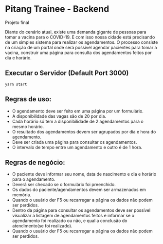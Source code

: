 # Pitang Trainee - Backend

Projeto final

Diante do cenário atual, existe uma demanda gigante de pessoas para tomar a vacina para
o COVID-19. E com isso nossa cidade está precisando de um simples sistema para realizar
os agendamentos.
O processo consiste na criação de um portal onde será possível agendar pacientes para
tomar a vacina, construir uma página para consulta dos agendamentos feitos por dia e
horário.

## Executar o Servidor (Default Port 3000)

    yarn start

## Regras de uso:
- O agendamento deve ser feito em uma página por um formulário.
- A disponibilidade das vagas são de 20 por dia.
- Cada horário só tem a disponibilidade de 2 agendamentos para o mesmo horário.
- O resultado dos agendamentos devem ser agrupados por dia e hora do
  agendamento.
- Deve ser criada uma página para consultar os agendamentos.
- O intervalo de tempo entre um agendamento e outro é de 1 hora.
## Regras de negócio:
- O paciente deve informar seu nome, data de nascimento e dia e horário para o
  agendamento.
- Deverá ser checado se o formulário foi preenchido.
- Os dados do paciente/agendamentos devem ser armazenados em memória.
- Quando o usuário der F5 ou recarregar a página os dados não podem ser perdidos.
- Dentro da página para consultar os agendamentos deve ser possível visualizar a
  listagem de agendamentos feitos e informar se o agendamento foi realizado ou não,
  e qual a conclusão do atendimento(se foi realizado). 
- Quando o usuário der F5 ou recarregar a página os dados não podem ser perdidos.